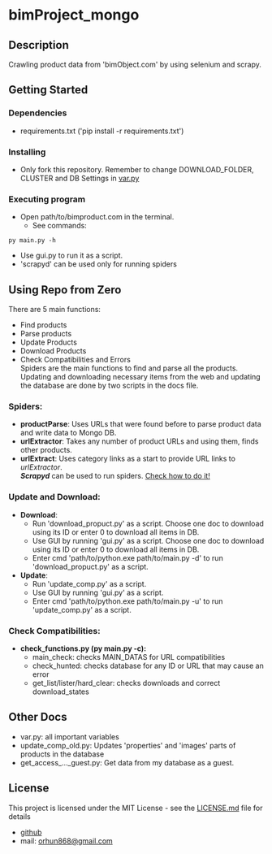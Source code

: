 # bimProject_mongo

## Description

Crawling product data from 'bimObject.com' by using selenium and scrapy.

## Getting Started

### Dependencies

* requirements.txt ('pip install -r requirements.txt')

### Installing

* Only fork this repository. Remember to change DOWNLOAD_FOLDER, CLUSTER and DB Settings in [var.py](bimproduct.com/docs/var.py)

### Executing program

* Open path/to/bimproduct.com in the terminal.
  * See commands:
```
py main.py -h 
```
* Use gui.py to run it as a script.
* 'scrapyd' can be used only for running spiders

## Using Repo from Zero
There are 5 main functions:
  * Find products
  * Parse products
  * Update Products
  * Download Products
  * Check Compatibilities and Errors
<br>Spiders are the main functions to find and parse all the products. Updating and downloading necessary items from the web and updating the database are done by two scripts in the docs file.
### Spiders:
* **productParse**: Uses URLs that were found before to parse product data and write data to Mongo DB.
* **urlExtractor**: Takes any number of product URLs and using them, finds other products.
* **urlExtract**: Uses category links as a start to provide URL links to *urlExtractor*.
<br>***Scrapyd*** can be used to run spiders. [Check how to do it!]([url](https://scrapeops.io/python-scrapy-playbook/extensions/scrapy-scrapyd-guide/))
### Update and Download:
* **Download**:
  * Run 'download_propuct.py' as a script. Choose one doc to download using its ID or enter 0 to download all items in DB.
  * Use GUI by running 'gui.py' as a script. Choose one doc to download using its ID or enter 0 to download all items in DB.
  * Enter cmd 'path/to/python.exe path/to/main.py -d' to run 'download_propuct.py' as a script.
* **Update**:
  * Run 'update_comp.py' as a script.
  * Use GUI by running 'gui.py' as a script.
  * Enter cmd 'path/to/python.exe path/to/main.py -u' to run 'update_comp.py' as a script.
### Check Compatibilities:
* **check_functions.py (py main.py -c):** 
  * main_check: checks MAIN_DATAS for URL compatibilities
  * check_hunted: checks database for any ID or URL that may cause an error
  * get_list/lister/hard_clear: checks downloads and correct download_states

## Other Docs
* var.py: all important variables
* update_comp_old.py: Updates 'properties' and 'images' parts of products in the database
* get_access_..._guest.py: Get data from my database as a guest.

## License

This project is licensed under the MIT License - see the [LICENSE.md](LICENSE.md) file for details

 - [github](https://github.com/elymsyr)
 - mail: orhun868@gmail.com
